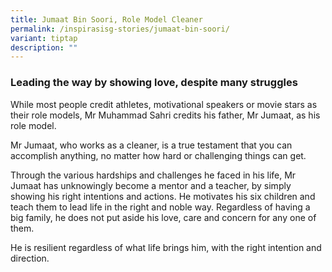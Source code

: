 ```yaml
---
title: Jumaat Bin Soori, Role Model Cleaner
permalink: /inspirasisg-stories/jumaat-bin-soori/
variant: tiptap
description: ""
---
```

<h3><strong>Leading the way by showing love, despite many struggles</strong></h3><p>While most people credit athletes, motivational speakers or movie stars as their role models, Mr Muhammad Sahri credits his father, Mr Jumaat, as his role model.</p><p>Mr Jumaat, who works as a cleaner, is a true testament that you can accomplish anything, no matter how hard or challenging things can get.</p><p>Through the various hardships and challenges he faced in his life, Mr Jumaat has unknowingly become a mentor and a teacher, by simply showing his right intentions and actions. He motivates his six children and teach them to lead life in the right and noble way. Regardless of having a big family, he does not put aside his love, care and concern for any one of them.</p><p>He is resilient regardless of what life brings him, with the right intention and direction.</p>